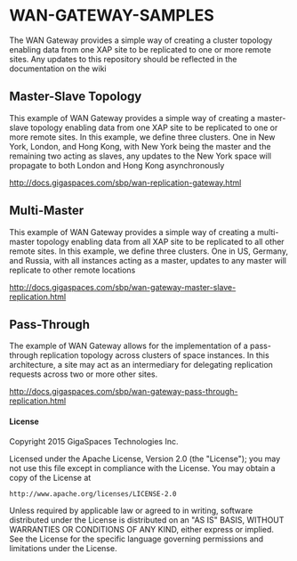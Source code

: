 # WAN-GATEWAY-SAMPLES
The WAN Gateway provides a simple way of creating a cluster topology enabling data from one XAP site to be replicated to one or more remote sites. Any updates to this repository should be reflected in the documentation on the wiki

## Master-Slave Topology
This example of WAN Gateway provides a simple way of creating a master-slave topology enabling data from one XAP site to be replicated to one or more remote sites. In this example, we define three clusters. One in New York, London, and Hong Kong, with New York being the master and the remaining two acting as slaves, any updates to the New York space will propagate to both London and Hong Kong asynchronously

http://docs.gigaspaces.com/sbp/wan-replication-gateway.html

## Multi-Master
This example of WAN Gateway provides a simple way of creating a multi-master topology enabling data from all XAP site to be replicated to all other remote sites. In this example, we define three clusters. One in US, Germany, and Russia, with all instances acting as a master,  updates to any master will replicate to other remote locations

http://docs.gigaspaces.com/sbp/wan-gateway-master-slave-replication.html

## Pass-Through
The example of WAN Gateway allows for the implementation of a pass-through replication topology across clusters of space instances. In this architecture, a site may act as an intermediary for delegating replication requests across two or more other sites.

http://docs.gigaspaces.com/sbp/wan-gateway-pass-through-replication.html



#### License
Copyright 2015 GigaSpaces Technologies Inc.

Licensed under the Apache License, Version 2.0 (the "License");
you may not use this file except in compliance with the License.
You may obtain a copy of the License at

    http://www.apache.org/licenses/LICENSE-2.0

Unless required by applicable law or agreed to in writing, software
distributed under the License is distributed on an "AS IS" BASIS,
WITHOUT WARRANTIES OR CONDITIONS OF ANY KIND, either express or implied.
See the License for the specific language governing permissions and
limitations under the License.

